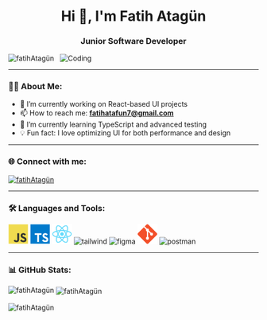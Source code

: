 <h1 align="center">Hi 👋, I'm Fatih Atagün</h1>
<h3 align="center"> Junior Software Developer </h3>

<img align="right" alt="Coding" width="400" src="https://cdn.dribbble.com/users/1162077/screenshots/3848914/programmer.gif">

<p align="left"> 
  <img src="https://komarev.com/ghpvc/?username=fatihAtagün&label=Profile%20views&color=0e75b6&style=flat" alt="fatihAtagün" /> 
</p>


---

### 🧑‍💻 About Me:
- 💼 I’m currently working on React-based UI projects  
- 📫 How to reach me: **fatihatafun7@gmail.com**  
- 🧠 I’m currently learning TypeScript and advanced testing
- 💡 Fun fact: I love optimizing UI for both performance and design

---

### 🌐 Connect with me:
<p align="left">
  <a href="https://www.linkedin.com/in/fatih-atagun" target="blank">
    <img align="center" src="https://cdn.jsdelivr.net/npm/simple-icons@v5/icons/linkedin.svg" alt="fatihAtagün" height="30" width="40" />
  </a>
</p>

---

### 🛠️ Languages and Tools:
<p align="left">
  <img src="https://raw.githubusercontent.com/devicons/devicon/master/icons/javascript/javascript-original.svg" alt="javascript" width="40" height="40"/>
  <img src="https://raw.githubusercontent.com/devicons/devicon/master/icons/typescript/typescript-original.svg" alt="typescript" width="40" height="40"/>
  <img src="https://raw.githubusercontent.com/devicons/devicon/master/icons/react/react-original.svg" alt="react" width="40" height="40"/>
  <img src="https://www.vectorlogo.zone/logos/tailwindcss/tailwindcss-icon.svg" alt="tailwind" width="40" height="40"/>
  <img src="https://www.vectorlogo.zone/logos/figma/figma-icon.svg" alt="figma" width="40" height="40"/>
  <img src="https://raw.githubusercontent.com/devicons/devicon/master/icons/git/git-original.svg" alt="git" width="40" height="40"/>
  <img src="https://www.vectorlogo.zone/logos/postman/postman-icon.svg" alt="postman" width="40" height="40"/>
</p>

---

### 📊 GitHub Stats:

<p><img align="left" src="https://github-readme-stats.vercel.app/api/top-langs?username=fatihAtagün&show_icons=true&locale=en&layout=compact" alt="fatihAtagün" /></p>

<p>&nbsp;<img align="center" src="https://github-readme-stats.vercel.app/api?username=fatihAtagün&show_icons=true&locale=en" alt="fatihAtagün" /></p>

<p><img align="center" src="https://github-readme-streak-stats.herokuapp.com/?user=fatihAtagün&" alt="fatihAtagün" /></p>
